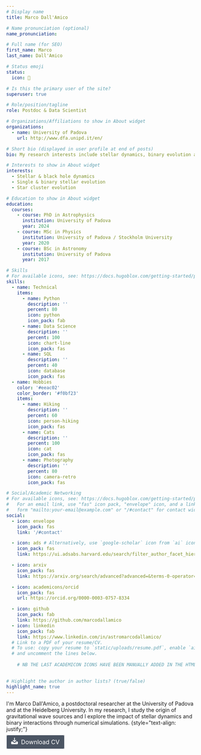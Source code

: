 ```yaml
---
# Display name
title: Marco Dall'Amico

# Name pronunciation (optional)
name_pronunciation:

# Full name (for SEO)
first_name: Marco
last_name: Dall'Amico

# Status emoji
status:
  icon: 🔭

# Is this the primary user of the site?
superuser: true

# Role/position/tagline
role: Postdoc & Data Scientist

# Organizations/Affiliations to show in About widget
organizations:
  - name: University of Padova
    url: http://www.dfa.unipd.it/en/

# Short bio (displayed in user profile at end of posts)
bio: My research interests include stellar dynamics, binary evolution and star clusters.

# Interests to show in About widget
interests:
  - Stellar & black hole dynamics
  - Single & binary stellar evolution
  - Star cluster evolution

# Education to show in About widget
education:
  courses:
    - course: PhD in Astrophysics
      institution: University of Padova
      year: 2024
    - course: MSc in Physics
      institution: University of Padova / Stockholm University
      year: 2020
    - course: BSc in Astronomy
      institution: University of Padova
      year: 2017

# Skills
# For available icons, see: https://docs.hugoblox.com/getting-started/page-builder/#icons
skills:
  - name: Technical
    items:
      - name: Python
        description: ''
        percent: 80
        icon: python
        icon_pack: fab
      - name: Data Science
        description: ''
        percent: 100
        icon: chart-line
        icon_pack: fas
      - name: SQL
        description: ''
        percent: 40
        icon: database
        icon_pack: fas
  - name: Hobbies
    color: '#eeac02'
    color_border: '#f0bf23'
    items:
      - name: Hiking
        description: ''
        percent: 60
        icon: person-hiking
        icon_pack: fas
      - name: Cats
        description: ''
        percent: 100
        icon: cat
        icon_pack: fas
      - name: Photography
        description: ''
        percent: 80
        icon: camera-retro
        icon_pack: fas

# Social/Academic Networking
# For available icons, see: https://docs.hugoblox.com/getting-started/page-builder/#icons
#   For an email link, use "fas" icon pack, "envelope" icon, and a link in the
#   form "mailto:your-email@example.com" or "/#contact" for contact widget.
social:
  - icon: envelope
    icon_pack: fas
    link: '/#contact'

  - icon: ads # Alternatively, use `google-scholar` icon from `ai` icon pack
    icon_pack: fas
    link: https://ui.adsabs.harvard.edu/search/filter_author_facet_hier_fq_author=AND&filter_author_facet_hier_fq_author=author_facet_hier%3A%221%2FDall'Amico%2C%20M%2FDall'Amico%2C%20Marco%22&fq=%7B!type%3Daqp%20v%3D%24fq_database%7D&fq=%7B!type%3Daqp%20v%3D%24fq_author%7D&fq_author=(author_facet_hier%3A%221%2FDall'Amico%2C%20M%2FDall'Amico%2C%20Marco%22)&fq_database=(database%3Aastronomy%20OR%20database%3Aphysics)&q=%20%20author%3A%22Dall'Amico%2C%20Marco%22&sort=date%20desc%2C%20bibcode%20desc&p_=0

  - icon: arxiv
    icon_pack: fas
    link: https://arxiv.org/search/advanced?advanced=&terms-0-operator=AND&terms-0-term=Dall%27Amico%2C+Marco&terms-0-field=author&classification-physics=y&classification-physics_archives=all&classification-include_cross_list=include&date-filter_by=all_dates&date-year=&date-from_date=&date-to_date=&date-date_type=submitted_date&abstracts=show&size=50&order=-announced_date_first

  - icon: academicons/orcid
    icon_pack: fas
    url: https://orcid.org/0000-0003-0757-8334

  - icon: github
    icon_pack: fab
    link: https://github.com/marcodallamico
  - icon: linkedin
    icon_pack: fab
    link: https://www.linkedin.com/in/astromarcodallamico/
  # Link to a PDF of your resume/CV.
  # To use: copy your resume to `static/uploads/resume.pdf`, enable `ai` icons in `params.yaml`,
  # and uncomment the lines below.
  
    # NB THE LAST ACADEMICON ICONS HAVE BEEN MANUALLY ADDED IN THE HTML FILE (ORCID, ARXIV, NASA ADS)
    

# Highlight the author in author lists? (true/false)
highlight_name: true
---
```


I'm Marco Dall'Amico, a postdoctoral researcher at the University of Padova and at the Heidelberg University. In my research, I study the origin of gravitational wave sources and I explore the impact of stellar dynamics and binary interactions through numerical simulations.
{style="text-align: justify;"}

<a href="uploads/CV_DallAmico.pdf" target="_blank" class="inline-flex items-center" style="padding: 8px 12px; font-size: 16px; text-decoration: none; border: 1px solid white; border-radius: 4px; background-color: #4b5563; color: white;" onmouseover="this.style.backgroundColor='#374151'; this.style.color='white';" onmouseout="this.style.backgroundColor='#4b5563'; this.style.color='white';">
  <svg style="width: 18px; height: 18px; margin-right: 4px; fill: white;" aria-hidden="true" xmlns="http://www.w3.org/2000/svg" viewBox="0 0 20 20">
    <path d="M14.707 7.793a1 1 0 0 0-1.414 0L11 10.086V1.5a1 1 0 0 0-2 0v8.586L6.707 7.793a1 1 0 1 0-1.414 1.414l4 4a1 1 0 0 0 1.416 0l4-4a1 1 0 0 0-.002-1.414Z"/>
    <path d="M18 12h-2.55l-2.975 2.975a3.5 3.5 0 0 1-4.95 0L4.55 12H2a2 2 0 0 0-2 2v4a2 2 0 0 0 2 2h16a2 2 0 0 0 2-2v-4a2 2 0 0 0-2-2Zm-3 5a1 1 0 1 1 0-2 1 1 0 0 1 0 2Z"/>
  </svg>
  Download CV
</a>

<!-- Add this empty div with bottom margin -->
<div style="clear: both; height: 80px;"></div>





